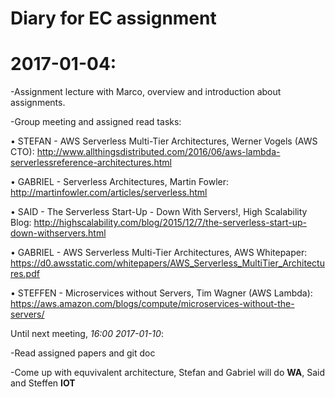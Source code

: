 # Diary for EC assignment

# 2017-01-04:

  -Assignment lecture with Marco, overview and introduction about assignments.
  
  -Group meeting and assigned read tasks:
  
  • STEFAN - AWS Serverless Multi-Tier Architectures, Werner Vogels (AWS CTO):
    http://www.allthingsdistributed.com/2016/06/aws-lambda-serverlessreference-architectures.html 
  
  • GABRIEL - Serverless Architectures, Martin Fowler:
    http://martinfowler.com/articles/serverless.html
  
  • SAID - The Serverless Start-Up - Down With Servers!, High Scalability Blog:
    http://highscalability.com/blog/2015/12/7/the-serverless-start-up-down-withservers.html
  
  • GABRIEL - AWS Serverless Multi-Tier Architectures, AWS Whitepaper:
    https://d0.awsstatic.com/whitepapers/AWS_Serverless_MultiTier_Architectures.pdf
  
  • STEFFEN - Microservices without Servers, Tim Wagner (AWS Lambda): 
    https://aws.amazon.com/blogs/compute/microservices-without-the-servers/ 
    
 Until next meeting, *16:00 2017-01-10*:
 
  -Read assigned papers and git doc
  
  -Come up with equvivalent architecture, Stefan and Gabriel will do **WA**, Said and Steffen **IOT**

